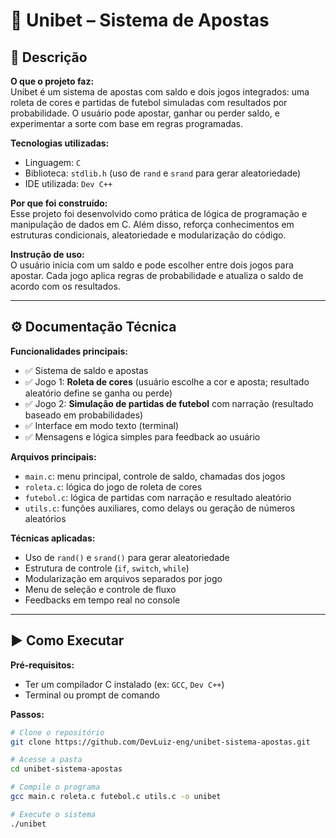 # 🎲 Unibet – Sistema de Apostas

## 📝 Descrição

**O que o projeto faz:**  
Unibet é um sistema de apostas com saldo e dois jogos integrados: uma roleta de cores e partidas de futebol simuladas com resultados por probabilidade. O usuário pode apostar, ganhar ou perder saldo, e experimentar a sorte com base em regras programadas.

**Tecnologias utilizadas:**  
- Linguagem: `C`  
- Biblioteca: `stdlib.h` (uso de `rand` e `srand` para gerar aleatoriedade)  
- IDE utilizada: `Dev C++`

**Por que foi construído:**  
Esse projeto foi desenvolvido como prática de lógica de programação e manipulação de dados em C. Além disso, reforça conhecimentos em estruturas condicionais, aleatoriedade e modularização do código.

**Instrução de uso:**  
O usuário inicia com um saldo e pode escolher entre dois jogos para apostar. Cada jogo aplica regras de probabilidade e atualiza o saldo de acordo com os resultados.

---

## ⚙️ Documentação Técnica

**Funcionalidades principais:**
- ✅ Sistema de saldo e apostas  
- ✅ Jogo 1: **Roleta de cores** (usuário escolhe a cor e aposta; resultado aleatório define se ganha ou perde)  
- ✅ Jogo 2: **Simulação de partidas de futebol** com narração (resultado baseado em probabilidades)  
- ✅ Interface em modo texto (terminal)  
- ✅ Mensagens e lógica simples para feedback ao usuário

**Arquivos principais:**
- `main.c`: menu principal, controle de saldo, chamadas dos jogos  
- `roleta.c`: lógica do jogo de roleta de cores  
- `futebol.c`: lógica de partidas com narração e resultado aleatório  
- `utils.c`: funções auxiliares, como delays ou geração de números aleatórios

**Técnicas aplicadas:**
- Uso de `rand()` e `srand()` para gerar aleatoriedade  
- Estrutura de controle (`if`, `switch`, `while`)  
- Modularização em arquivos separados por jogo  
- Menu de seleção e controle de fluxo  
- Feedbacks em tempo real no console

---

## ▶️ Como Executar

**Pré-requisitos:**
- Ter um compilador C instalado (ex: `GCC`, `Dev C++`)
- Terminal ou prompt de comando

**Passos:**

```bash
# Clone o repositório
git clone https://github.com/DevLuiz-eng/unibet-sistema-apostas.git

# Acesse a pasta
cd unibet-sistema-apostas

# Compile o programa
gcc main.c roleta.c futebol.c utils.c -o unibet

# Execute o sistema
./unibet
